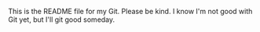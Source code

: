 This is the README file for my Git. Please be kind. 
I know I'm not good with Git yet, but I'll git good someday.
